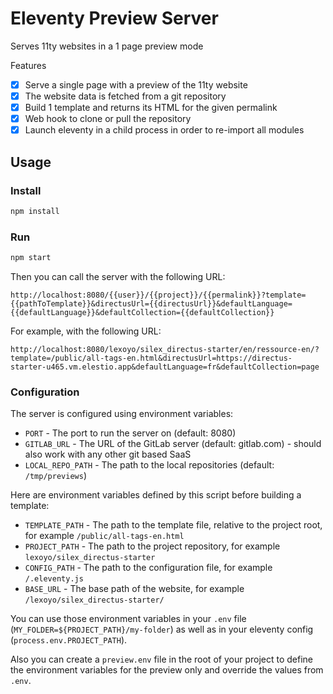 # Eleventy Preview Server

Serves 11ty websites in a 1 page preview mode

Features

* [x] Serve a single page with a preview of the 11ty website
* [x] The website data is fetched from a git repository
* [x] Build 1 template and returns its HTML for the given permalink
* [x] Web hook to clone or pull the repository
* [x] Launch eleventy in a child process in order to re-import all modules

## Usage

### Install

```bash
npm install
```

### Run

```bash
npm start
```

Then you can call the server with the following URL:

```
http://localhost:8080/{{user}}/{{project}}/{{permalink}}?template={{pathToTemplate}}&directusUrl={{directusUrl}}&defaultLanguage={{defaultLanguage}}&defaultCollection={{defaultCollection}}
```

For example, with the following URL:

```
http://localhost:8080/lexoyo/silex_directus-starter/en/ressource-en/?template=/public/all-tags-en.html&directusUrl=https://directus-starter-u465.vm.elestio.app&defaultLanguage=fr&defaultCollection=page
```

### Configuration

The server is configured using environment variables:

* `PORT` - The port to run the server on (default: 8080)
* `GITLAB_URL` - The URL of the GitLab server (default: gitlab.com) - should also work with any other git based SaaS
* `LOCAL_REPO_PATH` - The path to the local repositories (default: `/tmp/previews`)

Here are environment variables defined by this script before building a template:

* `TEMPLATE_PATH` - The path to the template file, relative to the project root, for example `/public/all-tags-en.html`
* `PROJECT_PATH` - The path to the project repository, for example `lexoyo/silex_directus-starter`
* `CONFIG_PATH` - The path to the configuration file, for example `/.eleventy.js`
* `BASE_URL` - The base path of the website, for example `/lexoyo/silex_directus-starter/`

You can use those environment variables in your `.env` file (`MY_FOLDER=${PROJECT_PATH}/my-folder`) as well as in your eleventy config (`process.env.PROJECT_PATH`).

Also you can create a `preview.env` file in the root of your project to define the environment variables for the preview only and override the values from `.env`.